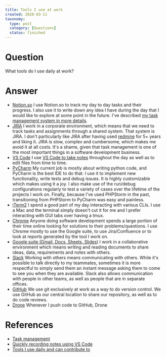 ```yaml
---
title: Tools I use at work
created: 2020-03-11
taxonomy:
  type: post
  category: [Questions]
  status: finished
---
```


# Question
What tools do I use daily at work?

# Answer
* [Notion.so](http://notion.so/) I use Notion.so to track my day to day tasks and their progress. I also use it to write down any idea I have during the day that I would like to explore at some point in the future. I've described [my task management system in more details](../../../../processes/task-management).
* [JIRA](https://www.atlassian.com/software/jira) I work in a corporate environment, which means that we need to track tasks and assignments through a shared system. That system is JIRA. I don't particularly like JIRA after having used [redmine](https://redmine.org/) for 5+ years and liking it. JIRA is slow, complex and cumbersome, which makes me avoid it at all costs. It's a shame, given that task management is one of the most important things in a software development business.
* [VS Code](https://code.visualstudio.com/) I use [VS Code to take notes](../../../../problems/2020/03/02) throughout the day as well as to edit files from time to time.
* [PyCharm](https://www.jetbrains.com/pycharm/) My current job is mostly about writing python code, and PyCharm is the best IDE to do that. I use it to implement new functionality, write tests and debug issues. It is highly customizable which makes using it a joy. I also make use of the run/debug configurations regularly to test a variety of cases over the lifetime of the projects I work on. Finally, because I've used PHPStorm in the past, transitioning from PHPStorm to PyCharm was easy and painless.
* [iTerm2](https://www.iterm2.com/) I spend a good part of my day interacting with various CLIs. I use a Mac and the terminal simply doesn't cut it for me and I prefer interacting with GUI tabs over having a tmux.
* [Chrome](https://www.google.com/chrome/) Anyone doing software development spends a large portion of their time online looking for solutions to their problems/questions. I use Chrome mostly to use the Google suite, to use Jira/Confluence or to look at reports generated by the tool I work on.
* [Google suite (Gmail, Docs, Sheets, Slides)](https://gsuite.google.com/) I work in a collaborative environment which means writing and reading documents to share ideas, data, requirements and notes with others.
* [Slack](https://slack.com/) Working with others means communicating with others. While it's possible to talk directly to my teammates, sometimes it is more respectful to simply send them an instant message asking them to come to see you when they are available. Slack also allows communication with people in other teams, as well as people that are in separate offices.
* [GitHub](https://github.com/) We use git exclusively at work as a way to do version control. We use GitHub as our central location to share our repository, as well as to do code reviews.
* [Drone](https://github.com/drone/drone) Whenever I push code to GitHub, Drone

# References
* [Task management](../../../../processes/task-management)
* [Quickly recording notes using VS Code](../../../../problems/2020/03/02)
* [Tools I use daily and can contribute to](../../01/30)
